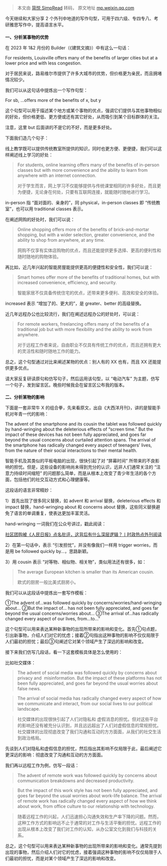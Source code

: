 > 本文由 [简悦 SimpRead](http://ksria.com/simpread/) 转码， 原文地址 [mp.weixin.qq.com](https://mp.weixin.qq.com/s?__biz=MzI5MzQ0NjMyMw==&mid=2247491419&idx=1&sn=33d02941e7ae0e824cc4c8348cedb0cd&chksm=ec70a887db0721916df4a869931f05ebcfefeb8bee07bd930d7316dfd00dd8832c87fe67ebdf#rd)

今天继续和大家分享 2 个外刊中地道的写作句型，可用于四六级、专四专八、考研雅思写作中，提高语言水平。

#### 

**一、分析某事物的优势**

在 2023 年 1&2 月份的 Builder（《建筑文摘》）中有这么一句话：

For residents, Louisville offers many of the benefits of larger cities but at a lower price and with less congestion.

对于居民来说，路易维尔市提供了许多大城市的优势，但价格更为亲民，而且拥堵情况较少。

我们可以从这句话中提炼出一个写作句型：  

For sb, ...offers more of the benefits of x, but y

这个句型可以用于描述某个地方或某个事物的优点，强调它们提供与其他事物相似的好处，但价格更低、更方便或还有其它好处，从而吸引到某个目标群体的关注。

注意，这里 but 后面讲的不是它的不好，而是更多好处。

下面我们造几个句子：

线上教学既可以提供传统教室所提供的知识，同时也更方便、更便捷，我们可以这样阐述线上学习的好处：

> For students, online learning offers many of the benefits of in-person classes but with more convenience and the ability to learn from anywhere with an internet connection.
> 
> 对于学生而言，网上学习不仅能够提供与传统课堂相同的许多好处，而且更为便捷，无论身在何处，只要有互联网连接，就能随时随地进行学习。

in-person 指 “面对面的、亲身的”，同 physical，in-person classes 即 “传统教室”，也可以用 traditional classes 表示。  

在阐述网购的好处时，我们可以说：

> Online shopping offers more of the benefits of brick-and-mortar shopping, but with a wider selection, greater convenience, and the ability to shop from anywhere, at any time.
> 
> 网购不仅享有实体店购物的优点，而且还能提供更多选择、更高的便利性和随时随地的购物体验。 

再比如，近几年兴起的智能房屋能提供更高的便捷性和安全性，我们可以说：

> Smart homes offer more of the benefits of traditional homes, but with increased convenience, efficiency, and security.
> 
> 智能家居不仅具备传统住宅的优点，还带来更多便利、高效和安全的体验。

increased 表示 “增加了的、更大的”，是 greater、better 的高级替换。

近几年远程办公也比较流行，我们在阐述远程办公的好处时，可以说：

> For remote workers, freelancing offers many of the benefits of a traditional job but with more flexibility and the ability to work from anywhere.
> 
> 对于远程工作者来说，自由职业不仅具有传统工作的优点，而且还拥有更大的灵活性和随时随地工作的能力。 

总之，这个句型通过对比来阐述某物的优点：别人有的 XX 也有，而且 XX 还能提供更多优点。

请大家反复研读原句和仿写句子，然后运用该句型，以 “电动汽车” 为主题，仿写一个句子，发到留言区。晚些时候我会在留言区公布我的版本。

#### 

**二、分析某物的影响**

下面是一套非常牛 X 的组合拳，先来看原文，出自《大西洋月刊》，讲的是智能手机对年青一代的影响：

The advent of the smartphone and its cousin the tablet was followed quickly by hand-wringing about the deleterious effects of “screen time.” But the impact of these devices has not been fully appreciated, and goes far beyond the usual concerns about curtailed attention spans. The arrival of the smartphone has radically changed every aspect of teenagers’ lives, from the nature of their social interactions to their mental health.

智能手机及其类似的平板电脑的出现，很快引起了对 “屏幕时间” 所带来的不良影响的担忧。但是，这些设备的影响尚未得到充分的认识，远非人们通常关注的 “注意力持续时间缩短” 的问题那么简单，而是从根本上改变了青少年生活的各个方面，包括他们的社交互动方式和心理健康等。

这段话的语言非常精妙：  

1）首先出现了很多同义替换，如 advent 和 arrival 替换，deleterious effects 和 impact 替换，hand-wringing about 和 concerns about 替换，这些同义替换避免了语言的单调重复，使表达更加丰富灵活。

hand-wringing 一词我们在公众号讲过，戳此阅读：

[社区团购被《人民日报》点名批评，这背后有什么深层逻辑？丨时政热点外刊阅读](http://mp.weixin.qq.com/s?__biz=MzI5MzQ0NjMyMw==&mid=2247488396&idx=1&sn=110bc61a2b171663e1047fc778f67cce&chksm=ec70a450db072d46f0bb52436f40945614e717bd176c62c3a7db04689737b26442204c3cbaa9&scene=21#wechat_redirect)

2）在第一句话中，表示 “引发担忧”，并没有像我们一样用 trigger worries，而是用 be followed quickly by...，思路新颖。

3）用 cousin 表示 “对等物、相似物、相关物”，类似用法还有很多，如：

> The average European kitchen is smaller than its American cousin.
> 
> 欧式的厨房一般比美式厨房小。

我们可以从这段话中提炼出一套写作模板：

①The advent of...was followed quickly by concerns/worries/hand-wringing about... ②But the impact of... has not been fully appreciated, and goes far beyond the usual concerns/worries about... ③The arrival of...has radically changed every aspect of our lives, from...to..."

这个句型可以用来表达某种新事物的出现所带来的影响和变化。首先①句点题，引出新事物，介绍人们对它的忧虑；接着②句指出这种事物的影响不仅仅局限于人们最初的担忧；最后③句阐述它对某个领域产生了深远的影响和改变。

接下来我们仿写几段话，看一下这套模板具体是怎么使用的：

比如社交媒体：

> The advent of social media was followed quickly by concerns about privacy and  misinformation. But the impact of these platforms has not been fully appreciated, and goes far beyond the usual worries about false news. 

> The arrival of social media has radically changed every aspect of how we communicate and interact, from our social lives to our political landscape.

> 社交媒体的出现很快引起了人们对隐私和 虚假消息的担忧。但对这些平台的影响还没有被充分认识到，并且远远超出了人们对虚假信息的常规担忧。社交媒体的出现彻底改变了我们沟通和互动的方方面面，从我们的社交生活到政治格局。

先谈到人们对隐私和虚假信息的担忧，然后指出其影响不仅局限于此，最后阐述它更深远的影响：彻底改变了沟通和互动的方方面面。

我们再以远程工作为例，仿写一段话：

> The advent of remote work was followed quickly by concerns about communication breakdowns and decreased productivity. 

> But the impact of this work style has not been fully appreciated, and goes far beyond the usual worries about work-life balance. The arrival of remote work has radically changed every aspect of how we think about work, from office culture to our relationship with technology.

> 随着远程工作的兴起，人们迅速担心沟通失效和生产率下降的问题。然而，这种工作方式的影响远不止于通常的对工作与生活平衡的担忧。远程工作的出现从根本上改变了我们对工作的认知，从办公室文化到我们与科技的关系。

总之，这个句型可以用来表达某种新事物的出现所带来的影响和变化。通常先提到出现的事物，然后介绍人们对它的忧虑，接着强调这种事物的影响不仅仅局限于人们最初的担忧，而是对某个领域产生了深远的影响和改变。